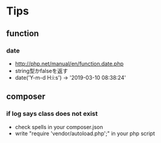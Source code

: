 # Tips
## function
### date
- http://php.net/manual/en/function.date.php
- string型かfalseを返す
- date('Y-m-d H:i:s') → '2019-03-10 08:38:24'

## composer
### if log says class does not exist
- check spells in your composer.json
- write "require 'vendor/autoload.php';" in your php script
